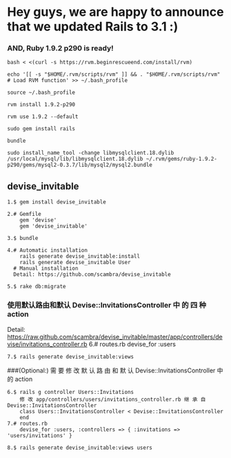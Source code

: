 Hey guys, we are happy to announce that we updated Rails to 3.1 :)
=

### AND, Ruby 1.9.2 p290 is ready!

```
bash < <(curl -s https://rvm.beginrescueend.com/install/rvm)

echo '[[ -s "$HOME/.rvm/scripts/rvm" ]] && . "$HOME/.rvm/scripts/rvm" # Load RVM function' >> ~/.bash_profile

source ~/.bash_profile

rvm install 1.9.2-p290

rvm use 1.9.2 --default

sudo gem install rails

bundle

sudo install_name_tool -change libmysqlclient.18.dylib /usr/local/mysql/lib/libmysqlclient.18.dylib ~/.rvm/gems/ruby-1.9.2-p290/gems/mysql2-0.3.7/lib/mysql2/mysql2.bundle
```

## devise_invitable
    1.$ gem install devise_invitable

    2.# Gemfile
        gem 'devise'
        gem 'devise_invitable'

    3.$ bundle

    4.# Automatic installation
        rails generate devise_invitable:install
        rails generate devise_invitable User
      # Manual installation
      Detail: https://github.com/scambra/devise_invitable
  
    5.$ rake db:migrate

### 使用默认路由和默认 Devise::InvitationsController 中 的 四 种 action
Detail: https://raw.github.com/scambra/devise_invitable/master/app/controllers/devise/invitations_controller.rb
    6.# routes.rb
        devise_for :users

    7.$ rails generate devise_invitable:views

###(Optional:) 需 要 修 改 默 认 路 由 和 默 认 Devise::InvitationsController 中 的 action

    6.$ rails g controller Users::Invitations
        修 改 app/controllers/users/invitations_controller.rb 继 承 自 Devise::InvitationsController
        class Users::InvitationsController < Devise::InvitationsController
        end
    7.# routes.rb
        devise_for :users, :controllers => { :invitations => 'users/invitations' }
  
    8.$ rails generate devise_invitable:views users